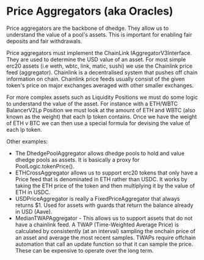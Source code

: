 # Price Aggregators (aka Oracles)

Price aggregators are the backbone of dhedge. They allow us to understand the value of a pool's assets. This is important for enabling fair deposits and fair withdrawals.

Price aggregators must implement the ChainLink IAggregatorV3Interface. They are used to determine the USD value of an asset.
For most simple erc20 assets (i.e weth, wbtc, link, matic, sushi) we use the Chainlink price feed (aggregator). Chainlink is a decentralised system that pushes off chain information on chain. Chainlink price feeds usually consist of the given token's price on major exchanges averaged with other smaller exchanges.

For more complex assets such as Liquidity Positions we must do some logic to understand the value of the asset. For instance with a ETH/WBTC BalancerV2Lp Position we must look at the amount of ETH and WBTC (also known as the weight) that each lp token contains. Once we have the weight of ETH v BTC we can then use a special formula for devising the value of each lp token.

Other examples:

- The DhedgePoolAggregator allows dhedge pools to hold and value dhedge pools as assets. It is basically a proxy for PoolLogic.tokenPrice().
- ETHCrossAggregator allows us to support erc20 tokens that only have a Price feed that is denominated in ETH rather than USDC. It works by taking the ETH price of the token and then multiplying it by the value of ETH in USDC.
- USDPriceAggregator is really a FixedPriceAggregator that always returns $1. Used for assets with guards that return the balance already in USD (Aave).
- MedianTWAPAggregator - This allows us to support assets that do not have a chainlink feed. A TWAP (Time-Weighted Average Price) is calculated by consistently (at an interval) sampling the onchain price of an asset and average the most recent samples. TWAPs require offchain automation that call an update function so that it can sample the price. These can be expensive to operate over the long term.
